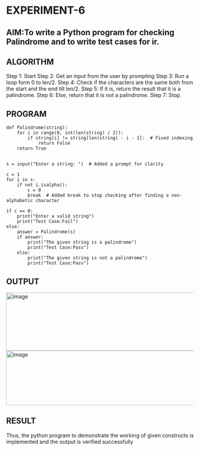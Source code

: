# EXPERIMENT-6
## AIM:To write a Python program for checking Palindrome and to write test cases for ir. 

## ALGORITHM
Step 1: Start
Step 2: Get an input from the user by prompting
Step 3: Run a loop form 0 to len/2.
Step 4: Check if the characters are the same both from the start and the end till len/2.
Step 5: If it is, return the result that it is a palindrome.
Step 6: Else, return that it is not a palindrome.
Step 7: Stop. 

## PROGRAM
```
def Palindrome(string):
    for i in range(0, int(len(string) / 2)):
        if string[i] != string[len(string) - i - 1]:  # Fixed indexing
            return False
    return True


s = input("Enter a string: ")  # Added a prompt for clarity

c = 1
for i in s:
    if not i.isalpha():
        c = 0
        break  # Added break to stop checking after finding a non-alphabetic character

if c == 0:
    print("Enter a valid string")
    print("Test Case:Fail")
else:
    answer = Palindrome(s)
    if answer:
        print("The given string is a palindrome")
        print("Test Case:Pass")
    else:
        print("The given string is not a palindrome")
        print("Test Case:Pass") 

```
## OUTPUT

<img width="524" height="156" alt="image" src="https://github.com/user-attachments/assets/41afefe7-499c-4be6-a942-9e28a98da2c3" />

<img width="602" height="147" alt="image" src="https://github.com/user-attachments/assets/f6d67d8a-c9fd-47c2-9830-b2d87bb5ed63" />


## RESULT
Thus, the python program to demonstrate the working of given constructs is implemented and the output is verified successfully
